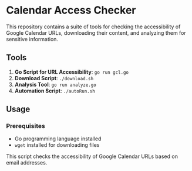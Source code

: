 # Calendar Access Checker

This repository contains a suite of tools for checking the accessibility of Google Calendar URLs, downloading their content, and analyzing them for sensitive information.

## Tools

1. **Go Script for URL Accessibility**: `go run gcl.go`
2. **Download Script**: `./download.sh`
3. **Analysis Tool**: `go run analyze.go`
4. **Automation Script**: `./autoRun.sh`

## Usage

### Prerequisites

- Go programming language installed
- `wget` installed for downloading files

This script checks the accessibility of Google Calendar URLs based on email addresses.
